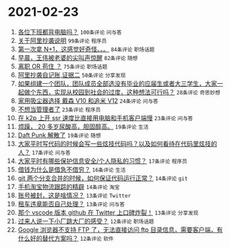 # 2021-02-23

1. [各位下班都背电脑吗？](https://www.v2ex.com/t/755308) `100条评论` `问与答`
1. [关于阿里抄袭说明](https://www.v2ex.com/t/755379) `99条评论` `程序员`
1. [第一次拿 N+1，这感觉好奇怪。。。](https://www.v2ex.com/t/755313) `84条评论` `职场话题`
1. [早晨，王伟被老婆的尖叫声惊醒](https://www.v2ex.com/t/755305) `82条评论` `随想`
1. [离职 OR 苟住 ？](https://www.v2ex.com/t/755376) `75条评论` `职场话题`
1. [阿里抄袭自记账,证据二](https://www.v2ex.com/t/755348) `50条评论` `分享发现`
1. [如果组建一个团队，团队成员全部选没有毕业的应届生或者大三学生，大家一起做个东西，实现从校园到社会的过度，这种想法可行吗？](https://www.v2ex.com/t/755317) `28条评论` `奇思妙想`
1. [家用吸尘器选择 戴森 V10 和追米 V12](https://www.v2ex.com/t/755311) `24条评论` `问与答`
1. [不想当管理者了](https://www.v2ex.com/t/755437) `23条评论` `程序员`
1. [在 k2p 上开 ssr 速度比直接用电脑和手机客户端慢](https://www.v2ex.com/t/755316) `23条评论` `问与答`
1. [烦躁， 20 多岁尿酸高，胆固醇高。](https://www.v2ex.com/t/755360) `19条评论` `生活`
1. [Daft Punk 解散了](https://www.v2ex.com/t/755307) `19条评论` `随想`
1. [大家平时写代码的时候会写一些炫技代码吗？以及如何看待在代码里炫技的人？](https://www.v2ex.com/t/755441) `17条评论` `问与答`
1. [大家平时有哪些保护信息安全/个人隐私的习惯？](https://www.v2ex.com/t/755432) `17条评论` `程序员`
1. [借钱为什么是借急不借穷？](https://www.v2ex.com/t/755459) `16条评论` `生活`
1. [git 两个分支合并的时候，如何保证代码运行正常？](https://www.v2ex.com/t/755374) `14条评论` `git`
1. [手机淘宝物流跟踪的精辟](https://www.v2ex.com/t/755302) `14条评论` `淘宝`
1. [账号被封，这是啥情况？](https://www.v2ex.com/t/755428) `13条评论` `Twitter`
1. [租车违章能否自己处理？](https://www.v2ex.com/t/755343) `13条评论` `问与答`
1. [那个 vscode 版本 github 在 Twitter 上口碑炸裂！](https://www.v2ex.com/t/755301) `13条评论` `分享发现`
1. [过来人说一下小厂跳大厂的感受？](https://www.v2ex.com/t/755427) `12条评论` `职场话题`
1. [Google 浏览器不支持 FTP 了，无法直接访问 ftp 目录信息，需要客户端，有什么好的替代方案吗？](https://www.v2ex.com/t/755384) `12条评论` `软件`
